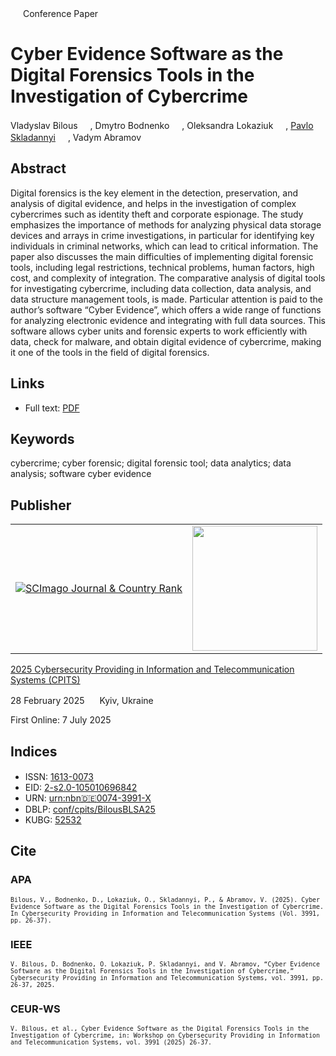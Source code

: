 <img src="/icons/unlock.svg" width="16" height="16"> Conference Paper

# Cyber Evidence Software as the Digital Forensics Tools in the Investigation of Cybercrime

Vladyslav Bilous <a href="https://orcid.org/0000-0001-6915-433X" target="_blank"><img src="/icons/orcid.svg" width="16" height="16"></a>,
Dmytro Bodnenko <a href="https://orcid.org/0000-0001-9303-6587" target="_blank"><img src="/icons/orcid.svg" width="16" height="16"></a>,
Oleksandra Lokaziuk <a href="https://orcid.org/0000-0001-9663-251X" target="_blank"><img src="/icons/orcid.svg" width="16" height="16"></a>,
<a href="/">Pavlo Skladannyi</a> <a href="https://orcid.org/0000-0002-7775-6039" target="_blank"><img src="/icons/orcid.svg" width="16" height="16"></a>,
Vadym Abramov <a href="https://orcid.org/0000-0002-8026-1475" target="_blank"><img src="/icons/orcid.svg" width="16" height="16"></a>

## Abstract

Digital forensics is the key element in the detection, preservation, and analysis of digital evidence, and helps in the investigation of complex cybercrimes such as identity theft and corporate espionage. The study emphasizes the importance of methods for analyzing physical data storage devices and arrays in crime investigations, in particular for identifying key individuals in criminal networks, which can lead to critical information. The paper also discusses the main difficulties of implementing digital forensic tools, including legal restrictions, technical problems, human factors, high cost, and complexity of integration. The comparative analysis of digital tools for investigating cybercrime, including data collection, data analysis, and data structure management tools, is made. Particular attention is paid to the author’s software “Cyber Evidence”, which offers a wide range of functions for analyzing electronic evidence and integrating with full data sources. This software allows cyber units and forensic experts to work efficiently with data, check for malware, and obtain digital evidence of cybercrime, making it one of the tools in the field of digital forensics.

## Links

* Full text: [PDF](https://ceur-ws.org/Vol-3991/paper3.pdf)

## Keywords

cybercrime; cyber forensic; digital forensic tool; data analytics; data analysis; software cyber evidence

## Publisher

<table>
<tr>
<td>
<a href="https://www.scimagojr.com/journalsearch.php?q=21100218356&amp;tip=sid&amp;exact=no" title="SCImago Journal &amp; Country Rank"><img border="0" src="https://corsproxy.io/?https://www.scimagojr.com/journal_img.php?id=21100218356" alt="SCImago Journal &amp; Country Rank"  /></a>
</td>
<td style="text-align: left;">
<a href="https://cpits.kubg.edu.ua/"><img src="/icons/cpits.svg" width="200"></a>
</td>
</tr>
</table>

[2025 Cybersecurity Providing in Information and Telecommunication Systems (CPITS)](https://ceur-ws.org/Vol-3991/)

28 February 2025 <img src="/icons/location-pin.svg" width="16" height="16"> Kyiv, Ukraine

First Online: 7 July 2025

## Indices

* ISSN: [1613-0073](https://portal.issn.org/resource/ISSN/1613-0073) <img src="/icons/online.svg" width="16" height="16">
* EID: [2-s2.0-105010696842](http://www.scopus.com/record/display.url?origin=inward&eid=2-s2.0-105010696842)
* URN: [urn:nbn:de:0074-3991-X](https://nbn-resolving.org/xml/urn:nbn:de:0074-3991-X)
* DBLP: [conf/cpits/BilousBLSA25](https://dblp.org/rec/conf/cpits/BilousBLSA25)
* KUBG: [52532](http://elibrary.kubg.edu.ua/id/eprint/52532/)

## Cite

### APA

<small>`Bilous, V., Bodnenko, D., Lokaziuk, O., Skladannyi, P., & Abramov, V. (2025). Cyber Evidence Software as the Digital Forensics Tools in the Investigation of Cybercrime. In Cybersecurity Providing in Information and Telecommunication Systems (Vol. 3991, pp. 26-37).`</small>

### IEEE

<small>`V. Bilous, D. Bodnenko, O. Lokaziuk, P. Skladannyi, and V. Abramov, “Cyber Evidence Software as the Digital Forensics Tools in the Investigation of Cybercrime,” Cybersecurity Providing in Information and Telecommunication Systems, vol. 3991, pp. 26-37, 2025.`</small>

### CEUR-WS

<small>`V. Bilous, et al., Cyber Evidence Software as the Digital Forensics Tools in the Investigation of Cybercrime, in: Workshop on Cybersecurity Providing in Information and Telecommunication Systems, vol. 3991 (2025) 26-37.`</small>